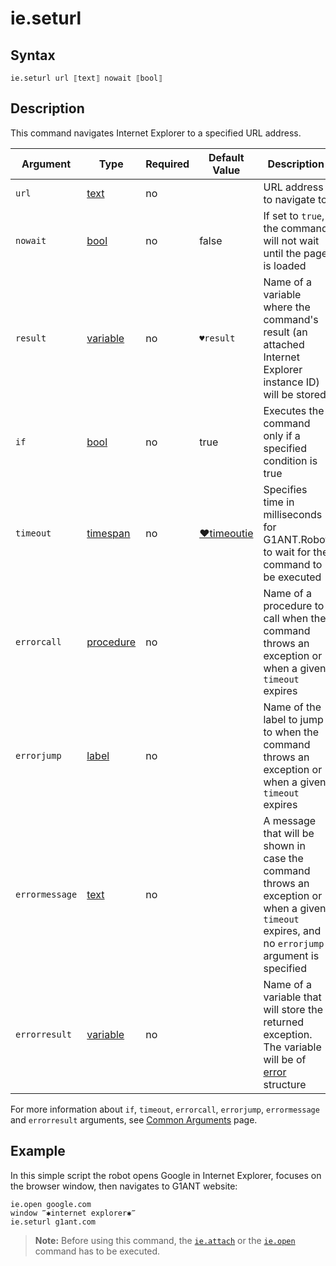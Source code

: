# ie.seturl

## Syntax

```G1ANT
ie.seturl url ⟦text⟧ nowait ⟦bool⟧
```

## Description

This command navigates Internet Explorer to a specified URL address.

| Argument | Type | Required | Default Value | Description |
| -------- | ---- | -------- | ------------- | ----------- |
|`url`| [text](G1ANT.Language/G1ANT.Language/Structures/TextStructure.md) | no |  | URL address to navigate to |
|`nowait`| [bool](G1ANT.Language/G1ANT.Language/Structures/BooleanStructure.md) | no | false | If set to `true`, the command will not wait until the page is loaded |
|`result`| [variable](G1ANT.Language/G1ANT.Language/Structures/VariableStructure.md) | no | `♥result` | Name of a variable where the command's result (an attached Internet Explorer instance ID) will be stored |
| `if`           | [bool](G1ANT.Language/G1ANT.Language/Structures/BooleanStructure.md) | no       | true                                                        | Executes the command only if a specified condition is true   |
| `timeout`      | [timespan](G1ANT.Language/G1ANT.Language/Structures/TimeSpanStructure.md) | no       | [♥timeoutie](G1ANT.Addon.IExplorer/G1ANT.Addon.IExplorer/Variables/TimeoutIEVariable.md) | Specifies time in milliseconds for G1ANT.Robot to wait for the command to be executed |
| `errorcall`    | [procedure](G1ANT.Language/G1ANT.Language/Structures/ProcedureStructure.md) | no       |                                                             | Name of a procedure to call when the command throws an exception or when a given `timeout` expires |
| `errorjump`    | [label](G1ANT.Language/G1ANT.Language/Structures/LabelStructure.md) | no       |                                                             | Name of the label to jump to when the command throws an exception or when a given `timeout` expires |
| `errormessage` | [text](G1ANT.Language/G1ANT.Language/Structures/TextStructure.md) | no       |                                                             | A message that will be shown in case the command throws an exception or when a given `timeout` expires, and no `errorjump` argument is specified |
| `errorresult`  | [variable](G1ANT.Language/G1ANT.Language/Structures/VariableStructure.md) | no       |                                                             | Name of a variable that will store the returned exception. The variable will be of [error](G1ANT.Language/G1ANT.Language/Structures/ErrorStructure.md) structure  |

For more information about `if`, `timeout`, `errorcall`, `errorjump`, `errormessage` and `errorresult` arguments, see [Common Arguments](G1ANT.Manual/appendices/common-arguments.md) page.

## Example

In this simple script the robot opens Google in Internet Explorer, focuses on the browser window, then navigates to G1ANT website:

```G1ANT
ie.open google.com
window ‴✱internet explorer✱‴
ie.seturl g1ant.com
```

> **Note:** Before using this command, the [`ie.attach`](IEAttachCommand.md) or the [`ie.open`](IEOpenCommand.md) command has to be executed.
